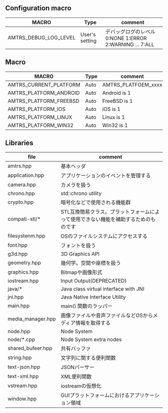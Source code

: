 ## Configuration macro

|MACRO|Type|comment|
|--|--|--|
|AMTRS_DEBUG_LOG_LEVEL|User's setting|デバッグログのレベル 0:NONE 1:ERROR 2:WARNING ... 7:ALL|


## Macro

|MACRO|Type|comment|
|--|--|--|
|AMTRS_CURRENT_PLATFORM|Auto|AMTRS_PLATFOEM_xxxx|
|AMTRS_PLATFORM_ANDROID|Auto|Android is 1|
|AMTRS_PLATFORM_FREEBSD|Auto|FreeBSD is 1|
|AMTRS_PLATFORM_IOS|Auto|iOS is 1|
|AMTRS_PLATFORM_LINUX|Auto|Linux is 1|
|AMTRS_PLATFORM_WIN32|Auto|Win32 is 1|


## Libraries

|file|comment|
|--|--|
|amtrs.hpp|基本ヘッダ|
|application.hpp|アプリケーションのイベントを管理する|
|camera.hpp|カメラを扱う|
|chrono.hpp|std::chrono utility|
|crypto.hpp|暗号化などで使用される機能群|
|compati-stl/*|STL互換簡易クラス。プラットフォームによって使用できない機能を補助するためのものです|
|filesystenm.hpp|OSのファイルシステムにアクセスする|
|font.hpp|フォントを扱う|
|g3d.hpp|3D Graphics API|
|geometry.hpp|幾何学。空間や座標を扱う|
|graphics.hpp|Bitmapや画像形式|
|iostream.hpp|Input Output(DEPRECATED)|
|java/*|Java class virtual interface with JNI|
|jni.hpp|Java Native Interface Utility|
|main.hpp|main() 関数のラッパー|
|media_manager.hpp|画像ファイルや音声ファイルなどOSからメディア情報を取得する|
|node.hpp|Node System|
|node/*.cpp|Node System extra nodes|
|shared_bufeer.hpp|共有バッファ|
|string.hpp|文字列に関する便利関数|
|text-json.hpp|JSONパーサー|
|text-xml.hpp|XML便利関数|
|vstream.hpp|iostreamの仮想化|
|window.hpp|GUIプラットフォームにおけるアプリケーション領域|

